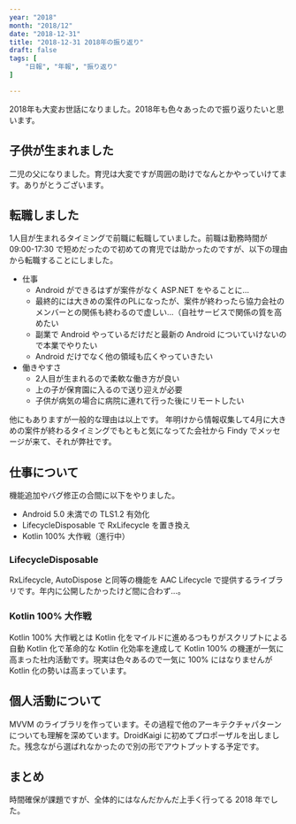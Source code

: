 ```yaml
---
year: "2018"
month: "2018/12"
date: "2018-12-31"
title: "2018-12-31 2018年の振り返り"
draft: false
tags: [
    "日報", "年報", "振り返り"
]

---
```


2018年も大変お世話になりました。2018年も色々あったので振り返りたいと思います。

## 子供が生まれました
二児の父になりました。育児は大変ですが周囲の助けでなんとかやっていけてます。ありがとうございます。

## 転職しました
1人目が生まれるタイミングで前職に転職していました。前職は勤務時間が 09:00-17:30 で短めだったので初めての育児では助かったのですが、以下の理由から転職することにしました。

- 仕事
  - Android ができるはずが案件がなく ASP.NET をやることに…
  - 最終的には大きめの案件のPLになったが、案件が終わったら協力会社のメンバーとの関係も終わるので虚しい…（自社サービスで関係の質を高めたい
  - 副業で Android やっているだけだと最新の Android についていけないので本業でやりたい
  - Android だけでなく他の領域も広くやっていきたい
- 働きやすさ
  -  2人目が生まれるので柔軟な働き方が良い
  - 上の子が保育園に入るので送り迎えが必要
  - 子供が病気の場合に病院に連れて行った後にリモートしたい

他にもありますが一般的な理由は以上です。
年明けから情報収集して4月に大きめの案件が終わるタイミングでもともと気になってた会社から Findy でメッセージが来て、それが弊社です。

## 仕事について

機能追加やバグ修正の合間に以下をやりました。

- Android 5.0 未満での TLS1.2 有効化
- LifecycleDisposable で RxLifecycle を置き換え
- Kotlin 100% 大作戦（進行中）

### LifecycleDisposable
RxLifecycle, AutoDispose と同等の機能を AAC Lifecycle で提供するライブラリです。年内に公開したかったけど間に合わず…。

### Kotlin 100% 大作戦
Kotlin 100% 大作戦とは Kotlin 化をマイルドに進めるつもりがスクリプトによる自動 Kotlin 化で革命的な Kotlin 化効率を達成して Kotlin 100% の機運が一気に高まった社内活動です。現実は色々あるので一気に 100% にはなりませんが Kotlin 化の勢いは高まっています。

## 個人活動について
MVVM のライブラリを作っています。その過程で他のアーキテクチャパターンについても理解を深めています。DroidKaigi に初めてプロポーザルを出しました。残念ながら選ばれなかったので別の形でアウトプットする予定です。

## まとめ
時間確保が課題ですが、全体的にはなんだかんだ上手く行ってる 2018 年でした。
